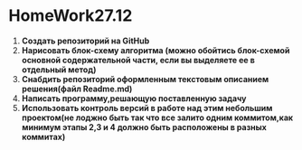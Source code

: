 # HomeWork27.12
1.  **Создать репозиторий на GitHub** 
2. **Нарисовать блок-схему алгоритма (можно обойтись блок-схемой основной содержательной части, если вы выделяете ее в отдельный метод)**
3. **Снабдить репозиторий оформленным текстовым описанием решения(файл Readme.md)**
4. **Написать программу,решающую поставленную задачу**
5. **Использовать контроль версий в работе над этим небольшим проектом(не лоджно быть так что все залито одним коммитом,как минимум этапы 2,3 и 4 должно быть расположены в разных коммитах)**
